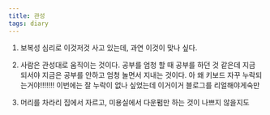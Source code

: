 ```yaml
---
title: 관성
tags: diary
---
```


1. 보복성 심리로 이것저것 사고 있는데, 과연 이것이 맞나 싶다.

2. 사람은 관성대로 움직이는 것이다. 공부를 엄청 할 때 공부를 하던 것 같은데 지금 되서야 지금은 공부를 안하고 엄청 놀면서 지내는 것이다. 아 왜  키보드 자꾸 누락되는거야!!!!!!! 이번에는 잘  누락이 없나 싶었는데 이거이거 블로그를 리얼해야게숙만

3. 머리를 차라리 집에서 자르고, 미용실에서 다운펌만 하는 것이 나쁘지 않을지도 